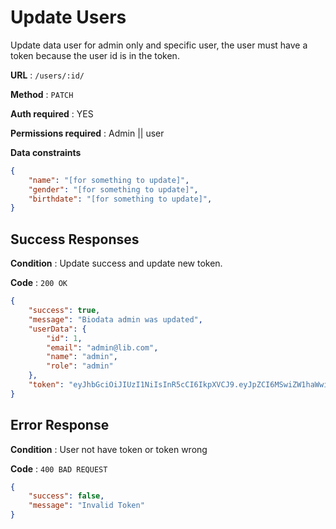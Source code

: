 # Update Users

Update data user for admin only and specific user, 
the user must have a token because the user id is in the token.

**URL** : `/users/:id/`

**Method** : `PATCH`

**Auth required** : YES

**Permissions required** : Admin || user 

**Data constraints**

```json
{
    "name": "[for something to update]",
    "gender": "[for something to update]",
    "birthdate": "[for something to update]",
}
```

## Success Responses

**Condition** : Update success and update new token.

**Code** : `200 OK`

```json
{
    "success": true,
    "message": "Biodata admin was updated",
    "userData": {
        "id": 1,
        "email": "admin@lib.com",
        "name": "admin",
        "role": "admin"
    },
    "token": "eyJhbGciOiJIUzI1NiIsInR5cCI6IkpXVCJ9.eyJpZCI6MSwiZW1haWwiOiJhZG1pbkBsaWIuY29tIiwicm9sZSI6ImFkbWluIiwibmFtZVVzZXIiOm51bGwsImlhdCI6MTU5NTkyNzI3NiwiZXhwIjoxNTk2MDEzNjc2fQ.6nWkYMkqkFJwjixtmu6sYi2Hl8dUGAiiDnRCRkvRDNU"
}
```

## Error Response

**Condition** : User not have token or token wrong

**Code** : `400 BAD REQUEST`

```json
{
    "success": false,
    "message": "Invalid Token"
}

